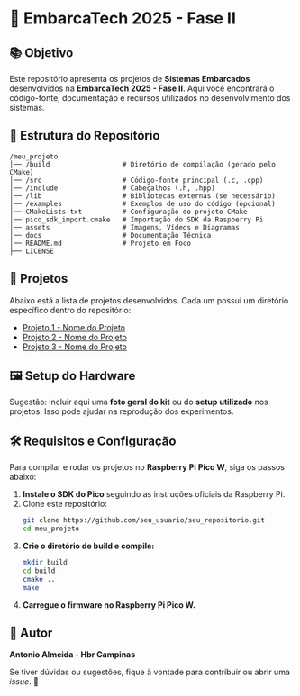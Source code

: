 # 🚀 EmbarcaTech 2025 - Fase II

## 📚 Objetivo
Este repositório apresenta os projetos de **Sistemas Embarcados** desenvolvidos na **EmbarcaTech 2025 - Fase II**. Aqui você encontrará o código-fonte, documentação e recursos utilizados no desenvolvimento dos sistemas.

## 📂 Estrutura do Repositório

```
/meu_projeto
│── /build                  # Diretório de compilação (gerado pelo CMake)
│── /src                    # Código-fonte principal (.c, .cpp)
│── /include                # Cabeçalhos (.h, .hpp)
│── /lib                    # Bibliotecas externas (se necessário)
│── /examples               # Exemplos de uso do código (opcional)
│── CMakeLists.txt          # Configuração do projeto CMake
│── pico_sdk_import.cmake   # Importação do SDK da Raspberry Pi
│── assets                  # Imagens, Vídeos e Diagramas
│── docs                    # Documentação Técnica
│── README.md               # Projeto em Foco
├── LICENSE
```

## 🔗 Projetos
Abaixo está a lista de projetos desenvolvidos. Cada um possui um diretório específico dentro do repositório:

- [Projeto 1 - Nome do Projeto](./projetos/projeto1/)
- [Projeto 2 - Nome do Projeto](./projetos/projeto2/)
- [Projeto 3 - Nome do Projeto](./projetos/projeto3/)

## 🖼️ Setup do Hardware
Sugestão: incluir aqui uma **foto geral do kit** ou do **setup utilizado** nos projetos. Isso pode ajudar na reprodução dos experimentos.

## 🛠️ Requisitos e Configuração
Para compilar e rodar os projetos no **Raspberry Pi Pico W**, siga os passos abaixo:

1. **Instale o SDK do Pico** seguindo as instruções oficiais da Raspberry Pi.
2. Clone este repositório:
   ```bash
   git clone https://github.com/seu_usuario/seu_repositorio.git
   cd meu_projeto
   ```
3. **Crie o diretório de build e compile:**
   ```bash
   mkdir build
   cd build
   cmake ..
   make
   ```
4. **Carregue o firmware no Raspberry Pi Pico W.**

## 👤 Autor
**Antonio Almeida - Hbr Campinas**

Se tiver dúvidas ou sugestões, fique à vontade para contribuir ou abrir uma _issue_. 🚀
